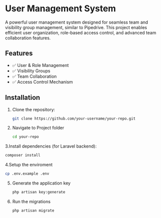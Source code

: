 # User Management System

A powerful user management system designed for seamless team and visibility group management, similar to Pipedrive. This project enables efficient user organization, role-based access control, and advanced team collaboration features.

## Features
- ✅ User & Role Management
- ✅ Visibility Groups
- ✅ Team Collaboration
- ✅ Access Control Mechanism

## Installation
1. Clone the repository:
   ```sh
   git clone https://github.com/your-username/your-repo.git
   ```

2. Navigate to Project folder
   ```sh
   cd your-repo
   ```
3.Install dependencies (for Laravel backend):
   ```sh
   composer install
   ``` 
4.Setup the enviroment
   ```sh
   cp .env.example .env
   ```
5. Generate the application key
   ```sh
   php artisan key:generate
    ```
6. Run the migrations
    ```sh
    php artisan migrate
    ```
